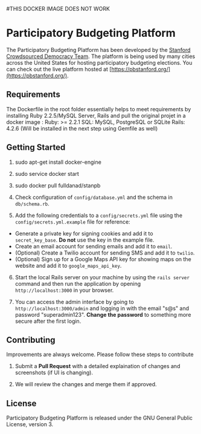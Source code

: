 #THIS DOCKER IMAGE DOES NOT WORK  

# **Participatory Budgeting Platform** #
The Participatory Budgeting Platform has been developed by the [Stanford Crowdsourced Democracy Team](http://voxpopuli.stanford.edu/). The platform is being used by many cities across the United States for hosting participatory budgeting elections. You can check out the live platform hosted at [https://pbstanford.org/](https://pbstanford.org/).



## **Requirements** ##
The Dockerfile in the root folder essentially helps to meet requirements by installing Ruby 2.2.5/MySQL Server, Rails and pull the original projet in a docker image :
Ruby: >= 2.2.1
SQL: MySQL, PostgreSQL or SQLite
Rails: 4.2.6 (Will be installed in the next step using Gemfile as well)

## **Getting Started** ##
1. sudo apt-get install docker-engine

2. sudo service docker start

3. sudo docker pull fulldanad/stanpb

4. Check configuration of ``config/database.yml`` and  the schema in ``db/schema.rb``.

5. Add the following credentials to a ``config/secrets.yml`` file using the ``config/secrets.yml.example`` file for reference:
  * Generate a private key for signing cookies and add it to ``secret_key_base``. **Do not** use the key in the example file.
  * Create an email account for sending emails and add it to `email`.
  * (Optional) Create a Twilio account for sending SMS and add it to ``twilio``.
  * (Optional) Sign up for a Google Maps API key for showing maps on the website and add it to `google_maps_api_key`.

6. Start the local Rails server on your machine by using the ``rails server`` command and then run the application by opening ``http://localhost:3000`` in your browser.

7. You can access the admin interface by going to ``http://localhost:3000/admin`` and logging in with the email "s@s" and password "superadmin123". **Change the password** to something more secure after the first login.

## **Contributing** ##
Improvements are always welcome. Please follow these steps to contribute

1. Submit a **Pull Request** with a detailed explaination of changes and screenshots (if UI is changing).

2. We will review the changes and merge them if approved.

## **License** ##
Participatory Budgeting Platform is released under the GNU General Public License, version 3.
